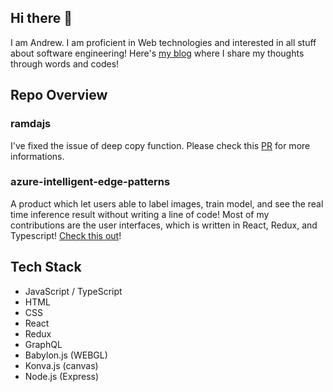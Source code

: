 ## Hi there 👋
I am Andrew. I am proficient in Web technologies and interested in all stuff about software engineering!
Here's [my blog](https://ctblog.netlify.app/) where I share my thoughts through words and codes!

## Repo Overview
### ramdajs
I've fixed the issue of deep copy function. Please check this [PR](https://github.com/ramda/ramda/pull/3067) for more informations.

### azure-intelligent-edge-patterns
A product which let users able to label images, train model, and see the real time inference result without writing a line of code!
Most of my contributions are the user interfaces, which is written in React, Redux, and Typescript!
[Check this out](https://github.com/Azure-Samples/azure-intelligent-edge-patterns/tree/master/factory-ai-vision/EdgeSolution/modules/WebModule/ui)!

## Tech Stack
* JavaScript / TypeScript
* HTML
* CSS
* React
* Redux
* GraphQL
* Babylon.js (WEBGL)
* Konva.js (canvas)
* Node.js (Express)
